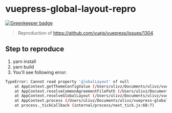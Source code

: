 # vuepress-global-layout-repro

[![Greenkeeper badge](https://badges.greenkeeper.io/ulivz/vuepress-global-layout-repro.svg)](https://greenkeeper.io/)

> Reproduction of https://github.com/vuejs/vuepress/issues/1304

## Step to reproduce

1. yarn install
2. yarn build
3. You'll see following error:

```bash
TypeError: Cannot read property 'globalLayout' of null
    at AppContext.getThemeConfigValue (/Users/ulivz/Documents/ulivz/vuepress-global-layout-repro/node_modules/@vuepress/core/lib/prepare/AppContext.js:377:65)
    at AppContext.resolveCommonAgreementFilePath (/Users/ulivz/Documents/ulivz/vuepress-global-layout-repro/node_modules/@vuepress/core/lib/prepare/AppContext.js:301:35)
    at AppContext.resolveGlobalLayout (/Users/ulivz/Documents/ulivz/vuepress-global-layout-repro/node_modules/@vuepress/core/lib/prepare/AppContext.js:271:30)
    at AppContext.process (/Users/ulivz/Documents/ulivz/vuepress-global-layout-repro/node_modules/@vuepress/core/lib/prepare/AppContext.js:99:10)
    at process._tickCallback (internal/process/next_tick.js:68:7)
```
